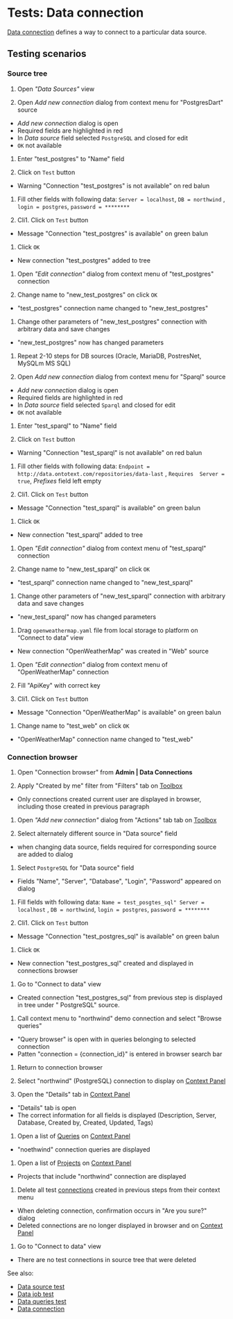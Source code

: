 <!-- TITLE: Tests: Data connection -->
<!-- SUBTITLE: -->

# Tests: Data connection

[Data connection](data-connection.md) defines a way to connect to a particular data source.

## Testing scenarios

### Source tree

1. Open *"Data Sources"* view

1. Open *Add new connection* dialog from context menu for "PostgresDart" source

* *Add new connection* dialog is open
* Required fields are highlighted in red
* In *Data source* field selected ```PostgreSQL``` and closed for edit
* ```OK``` not available

1. Enter "test_postgres" to "Name" field

1. Click on ```Test``` button

* Warning "Connection "test_postgres" is not available" on red balun

1. Fill other fields with following data: ```Server = localhost```, ```DB = northwind```
   , ```login = postgres```, ```password = ********```

1. Cli1. Click on ```Test``` button

* Message "Connection "test_postgres" is available" on green balun

1. Click ```OK```

* New connection "test_postgres" added to tree

1. Open *"Edit connection"* dialog from context menu of "test_postgres" connection

1. Change name to "new_test_postgres" on click ```OK```

* "test_postgres" connection name changed to "new_test_postgres"

1. Change other parameters of "new_test_postgres" connection with arbitrary data and save changes

* "new_test_postgres" now has changed parameters

1. Repeat 2-10 steps for DB sources (Oracle, MariaDB, PostresNet, MySQLm MS SQL)

1. Open *Add new connection* dialog from context menu for "Sparql" source

* *Add new connection* dialog is open
* Required fields are highlighted in red
* In *Data source* field selected ```Sparql``` and closed for edit
* ```OK``` not available

1. Enter "test_sparql" to "Name" field

1. Click on ```Test``` button

* Warning "Connection "test_sparql" is not available" on red balun

1. Fill other fields with following data: ```Endpoint = http://data.ontotext.com/repositories/data-last```
   , ```Requires  Server = true```, *Prefixes* field left empty

1. Cli1. Click on ```Test``` button

* Message "Connection "test_sparql" is available" on green balun

1. Click ```OK```

* New connection "test_sparql" added to tree

1. Open *"Edit connection"* dialog from context menu of "test_sparql" connection

1. Change name to "new_test_sparql" on click ```OK```

* "test_sparql" connection name changed to "new_test_sparql"

1. Change other parameters of "new_test_sparql" connection with arbitrary data and save changes

* "new_test_sparql" now has changed parameters

1. Drag ```openweathermap.yaml``` file from local storage to platform on “Connect to data” view

* New connection "OpenWeatherMap" was created in  "Web" source

1. Open *"Edit connection"* dialog from context menu of "OpenWeatherMap" connection

1. Fill "ApiKey" with correct key

1. Cli1. Click on ```Test``` button

* Message "Connection "OpenWeatherMap" is available" on green balun

1. Change name to "test_web" on click ```OK```

* "OpenWeatherMap" connection name changed to "test_web"

### Connection browser

1. Open "Connection browser" from **Admin | Data Connections**

1. Apply "Created by me" filter from "Filters" tab on [Toolbox](../datagrok/navigation.md#toolbox)

* Only connections created current user are displayed in browser, including those created in previous paragraph

1. Open *"Add new connection"* dialog from "Actions" tab tab on [Toolbox](../datagrok/navigation.md#toolbox)

1. Select alternately different source in "Data source" field

* when changing data source, fields required for corresponding source are added to dialog

1. Select ```PostgreSQL``` for "Data source" field

* Fields "Name", "Server", "Database", "Login", "Password" appeared on dialog

1. Fill fields with following data: ```Name = test_posgtes_sql" Server = localhost```
   , ```DB = northwind```, ```login = postgres```, ```password = ********```

1. Cli1. Click on ```Test``` button

* Message "Connection "test_postgres_sql" is available" on green balun

1. Click ```OK```

* New connection "test_postgres_sql" created and displayed in connections browser

1. Go to "Connect to data" view

* Created connection "test_postgres_sql" from previous step is displayed in tree under "
  PostgreSQL" source.

1. Call context menu to "northwind" demo connection and select "Browse queries"

* "Query browser" is open with in queries belonging to selected connection
* Patten "connection = {connection_id}" is entered in browser search bar

1. Return to connection browser

1. Select "northwind" (PostgreSQL) connection to display on [Context Panel](../datagrok/navigation.md#context-panel)

1. Open the "Details" tab in [Context Panel](../datagrok/navigation.md#context-panel)

* "Details" tab is open
* The correct information for all fields is displayed (Description, Server, Database, Created by, Created, Updated,
  Tags)

1. Open a list of [Queries](data-query.md) on [Context Panel](../datagrok/navigation.md#context-panel)

* "noethwind" connection queries are displayed

1. Open a list of [Projects](../datagrok/project.md)
   on [Context Panel](../datagrok/navigation.md#context-panel)

* Projects that include "northwind" connection are displayed

1. Delete all test [connections](data-connection.md) created in previous steps from their context menu

* When deleting connection, confirmation occurs in "Are you sure?" dialog
* Deleted connections are no longer displayed in browser and on [Context Panel](../datagrok/navigation.md#context-panel)

1. Go to "Connect to data" view

* There are no test connections in source tree that were deleted

See also:

* [Data source test](data-source-test.md)
* [Data job test](data-job-test.md)
* [Data queries test](data-query-test.md)
* [Data connection](data-connection.md)
